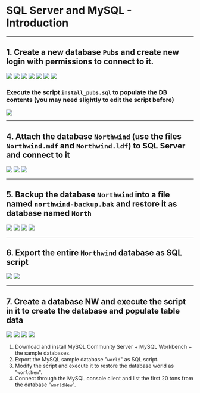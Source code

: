 # SQL Server and MySQL - Introduction

---

## 1. Create a new database `Pubs` and create new login with permissions to connect to it.

![](./images/pubsDb1.jpg)
![](./images/loginProperties1.jpg)
![](./images/loginProperties2.jpg)
![](./images/loginProperties3.jpg)
![](./images/loginProperties4.jpg)
![](./images/pubsDb2.jpg)
![](./images/pubsDb3.jpg)

### Execute the script `install_pubs.sql` to populate the DB contents (you may need slightly to edit the script before)

![](./images/executeScript.jpg)

---

## 4. Attach the database `Northwind` (use the files `Northwind.mdf` and `Northwind.ldf`) to SQL Server and connect to it

![](./images/restoreDb1.jpg)
![](./images/restoreDb2.jpg)
![](./images/restoreDb3.jpg)

---

## 5. Backup the database `Northwind` into a file named `northwind-backup.bak` and restore it as database named `North`

![](./images/backupDb1.jpg)
![](./images/backupDb2.jpg)
![](./images/restoreDb4.jpg)
![](./images/restoreDb5.jpg)

---

## 6. Export the entire `Northwind` database as SQL script

![](./images/script1.jpg)
![](./images/script2.jpg)

---

## 7. Create a database NW and execute the script in it to create the database and populate table data

![](./images/restoreNw1.jpg)
![](./images/restoreNw2.jpg)
![](./images/restoreNw3.jpg)
![](./images/restoreNw4.jpg)

1.	Download and install MySQL Community Server  + MySQL Workbench + the sample databases.
1.	Export the MySQL sample database "`world`" as SQL script.
1.	Modify the script and execute it to restore the database world as "`worldNew`".
1.	Connect through the MySQL console client and list the first 20 tons from the database "`worldNew`".